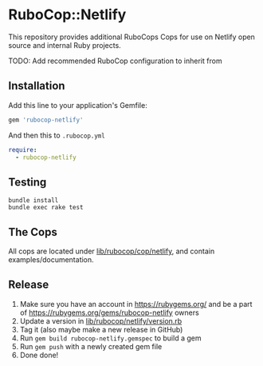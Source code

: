 # RuboCop::Netlify

This repository provides additional RuboCops Cops for use on Netlify open source and internal Ruby projects.

TODO: Add recommended RuboCop configuration to inherit from

## Installation

Add this line to your application's Gemfile:

```ruby
gem 'rubocop-netlify'
```

And then this to `.rubocop.yml`

```yml
require:
  - rubocop-netlify
```

## Testing
```
bundle install
bundle exec rake test
```

## The Cops
All cops are located under [lib/rubocop/cop/netlify](lib/rubocop/cop/netlify), and contain examples/documentation.

## Release

1. Make sure you have an account in https://rubygems.org/ and be a part of https://rubygems.org/gems/rubocop-netlify owners
2. Update a version in [lib/rubocop/netlify/version.rb](lib/rubocop/netlify/version.rb)
3. Tag it (also maybe make a new release in GitHub)
4. Run `gem build rubocop-netlify.gemspec` to build a gem
5. Run `gem push` with a newly created gem file
6. Done done!
